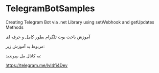 # TelegramBotSamples
Creating Telegram Bot via .net Library using setWebhook and getUpdates Methods

آموزش یاخت بوت تلگرام بطور کامل و حرفه ای 

مربوط به آموزش زیر:



به کانال مل بپیوندید:

https://telegram.me/lvl4fi4Dev
